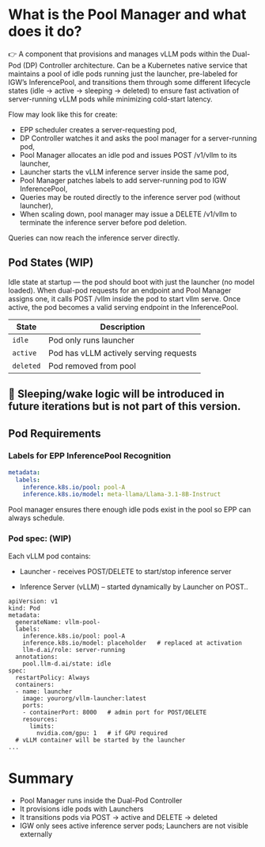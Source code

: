 # What is the Pool Manager and what does it do?

👉 A component that provisions and manages vLLM pods within the Dual-Pod (DP) Controller architecture. Can be a Kubernetes native service that maintains a pool of idle pods running just the launcher, pre-labeled for IGW’s InferencePool, and transitions them through some different lifecycle states (idle → active → sleeping → deleted) to ensure fast activation of server-running vLLM pods while minimizing cold-start latency.

Flow may look like this for create:

- EPP scheduler creates a server-requesting pod,
- DP Controller watches it and asks the pool manager for a server-running pod,
- Pool Manager allocates an idle pod and issues POST /v1/vllm to its launcher,
- Launcher starts the vLLM inference server inside the same pod,
- Pool Manager patches labels to add server-running pod to IGW InferencePool,
- Queries may be routed directly to the inference server pod (without launcher),
- When scaling down, pool manager may issue a DELETE /v1/vllm to terminate the inference server before pod deletion.

Queries can now reach the inference server directly.

## Pod States (WIP)

Idle state at startup — the pod should boot with just the launcher (no model loaded). When dual-pod requests for an endpoint and Pool Manager assigns one, it calls POST /vllm inside the pod to start vllm serve. Once active, the pod becomes a valid serving endpoint in the InferencePool.


| State       | Description                                  |
|------------|----------------------------------------------|
| `idle`        | Pod only runs launcher                  |
| `active`      | Pod has vLLM actively serving requests  |
| `deleted`     | Pod removed from pool                   |

📝 Sleeping/wake logic will be introduced in future iterations but is not part of this version.
---

## Pod Requirements

### Labels for EPP InferencePool Recognition

```yaml
metadata:
  labels:
    inference.k8s.io/pool: pool-A
    inference.k8s.io/model: meta-llama/Llama-3.1-8B-Instruct
```

Pool manager ensures there enough idle pods exist in the pool so EPP can always schedule.

### Pod spec: (WIP)

Each vLLM pod contains:

 - Launcher - receives POST/DELETE to start/stop inference server

 - Inference Server (vLLM) – started dynamically by Launcher on POST..

```
apiVersion: v1
kind: Pod
metadata:
  generateName: vllm-pool-
  labels:
    inference.k8s.io/pool: pool-A
    inference.k8s.io/model: placeholder   # replaced at activation
    llm-d.ai/role: server-running
  annotations:
    pool.llm-d.ai/state: idle
spec:
  restartPolicy: Always
  containers:
  - name: launcher
    image: yourorg/vllm-launcher:latest
    ports:
    - containerPort: 8000   # admin port for POST/DELETE
    resources:
      limits:
        nvidia.com/gpu: 1   # if GPU required
  # vLLM container will be started by the launcher
...

```

# Summary

- Pool Manager runs inside the Dual-Pod Controller
- It provisions idle pods with Launchers
- It transitions pods via POST → active and DELETE → deleted
- IGW only sees active inference server pods; Launchers are not visible externally
